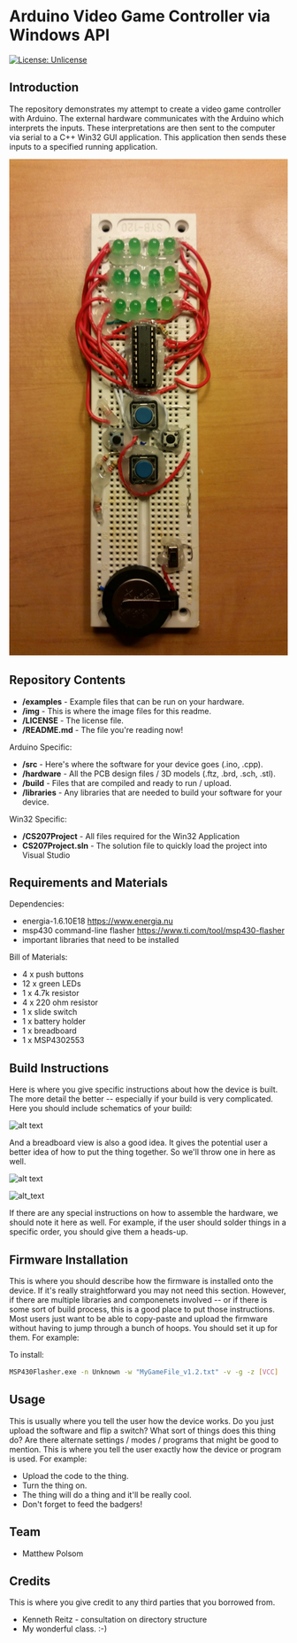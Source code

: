 Arduino Video Game Controller via Windows API
=
[![License: Unlicense](https://img.shields.io/badge/license-Unlicense-blue.svg)](http://unlicense.org/)

Introduction
-
The repository demonstrates my attempt to create a video game controller with Arduino. The external hardware communicates with the Arduino which interprets the inputs. These interpretations are then sent to the computer via serial to a C++ Win32 GUI application. This application then sends these inputs to a specified running application.

![alt text][pic1]

[pic1]: https://github.com/trevortomesh/OSHRepo/blob/master/img/img1.jpg "Logo Title Text 2"

Repository Contents
-
* **/examples** - Example files that can be run on your hardware. 
* **/img** - This is where the image files for this readme.
* **/LICENSE** - The license file.
* **/README.md** - The file you're reading now!

Arduino Specific:
  * **/src** - Here's where the software for your device goes (.ino, .cpp).
  * **/hardware** - All the PCB design files / 3D models (.ftz, .brd, .sch, .stl).
  * **/build** - Files that are compiled and ready to run / upload.
  * **/libraries** - Any libraries that are needed to build your software for your device.

Win32 Specific:
  * **/CS207Project** - All files required for the Win32 Application
  * **CS207Project.sln** - The solution file to quickly load the project into Visual Studio

Requirements and Materials
-
Dependencies:
* energia-1.6.10E18 https://www.energia.nu
* msp430 command-line flasher https://www.ti.com/tool/msp430-flasher
* important libraries that need to be installed

Bill of Materials:
* 4 x push buttons
* 12 x green LEDs
* 1 x 4.7k resistor
* 4 x 220 ohm resistor
* 1 x slide switch
* 1 x battery holder
* 1 x breadboard
* 1 x MSP4302553

Build Instructions
-
Here is where you give specific instructions about how the device is built. The more detail the better -- especially if your build is very complicated. Here you should include schematics of your build: 

![alt text][pic2]

[pic2]: https://github.com/trevortomesh/OSHRepo/blob/master/img/img2.jpg "Logo Title Text 2"

And a breadboard view is also a good idea. It gives the potential user a better idea of how to put the thing together. So we'll throw one in here as well. 

![alt text][pic3]

[pic3]: https://github.com/trevortomesh/OSHRepo/blob/master/img/img3.jpg "Logo Title Text 2"

![alt_text][pic4]
  
[pic4]: https://github.com/trevortomesh/OSHRepo/blob/master/folderName/joystick.png "This is some alt text"


If there are any special instructions on how to assemble the hardware, we should note it here as well. For example, if the user should solder things in a specific order, you should give them a heads-up. 

Firmware Installation
-
This is where you should describe how the firmware is installed onto the device. If it's really straightforward you may not need this section. However, if there are multiple libraries and componenets involved -- or if there is some sort of build process, this is a good place to put those instructions. Most users just want to be able to copy-paste and upload the firmware without having to jump through a bunch of hoops. You should set it up for them. For example: 

To install:
```bash
MSP430Flasher.exe -n Unknown -w "MyGameFile_v1.2.txt" -v -g -z [VCC]

```


Usage
-
This is usually where you tell the user how the device works. Do you just upload the software and flip a switch? What sort of things does this thing do? Are there alternate settings / modes / programs that might be good to mention. This is where you tell the user exactly how the device or program is used. For example: 

* Upload the code to the thing. 
* Turn the thing on. 
* The thing will do a thing and it'll be really cool. 
* Don't forget to feed the badgers!

Team
-
* Matthew Polsom

Credits
-
This is where you give credit to any third parties that you borrowed from. 

* Kenneth Reitz - consultation on directory structure
* My wonderful class. :-)
